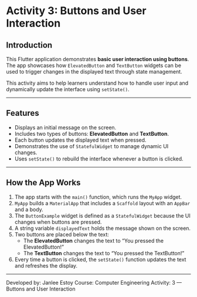# Activity 3: Buttons and User Interaction

## Introduction
This Flutter application demonstrates **basic user interaction using buttons**.  
The app showcases how `ElevatedButton` and `TextButton` widgets can be used to trigger changes in the displayed text through state management.

This activity aims to help learners understand how to handle user input and dynamically update the interface using `setState()`.

---

## Features
- Displays an initial message on the screen.
- Includes two types of buttons: **ElevatedButton** and **TextButton**.
- Each button updates the displayed text when pressed.
- Demonstrates the use of `StatefulWidget` to manage dynamic UI changes.
- Uses `setState()` to rebuild the interface whenever a button is clicked.

---

## How the App Works
1. The app starts with the `main()` function, which runs the `MyApp` widget.
2. `MyApp` builds a `MaterialApp` that includes a `Scaffold` layout with an `AppBar` and a body.
3. The `ButtonExample` widget is defined as a `StatefulWidget` because the UI changes when buttons are pressed.
4. A string variable `displayedText` holds the message shown on the screen.
5. Two buttons are placed below the text:
    - The **ElevatedButton** changes the text to “You pressed the ElevatedButton!”
    - The **TextButton** changes the text to “You pressed the TextButton!”
6. Every time a button is clicked, the `setState()` function updates the text and refreshes the display.

---

Developed by: Janlee Estoy
Course: Computer Engineering
Activity: 3 — Buttons and User Interaction
